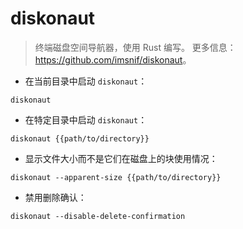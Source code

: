 # diskonaut

> 终端磁盘空间导航器，使用 Rust 编写。
> 更多信息：<https://github.com/imsnif/diskonaut>。

- 在当前目录中启动 `diskonaut`：

`diskonaut`

- 在特定目录中启动 `diskonaut`：

`diskonaut {{path/to/directory}}`

- 显示文件大小而不是它们在磁盘上的块使用情况：

`diskonaut --apparent-size {{path/to/directory}}`

- 禁用删除确认：

`diskonaut --disable-delete-confirmation`